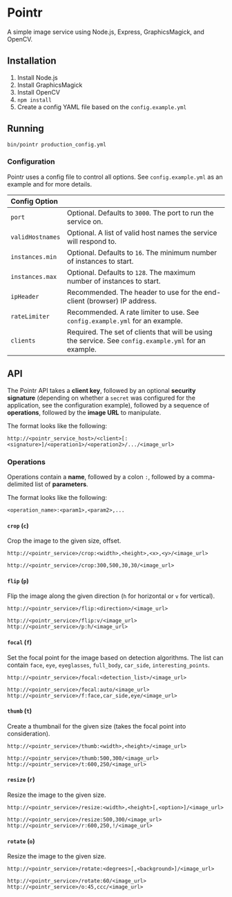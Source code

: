 # Pointr

A simple image service using Node.js, Express, GraphicsMagick, and OpenCV.

## Installation

1. Install Node.js
2. Install GraphicsMagick
3. Install OpenCV
4. `npm install`
5. Create a config YAML file based on the `config.example.yml`

## Running

`bin/pointr production_config.yml`

### Configuration

Pointr uses a config file to control all options. See `config.example.yml` as an example and for more details.

|Config Option||
|:---|:---|
|`port`|Optional. Defaults to `3000`. The port to run the service on.|
|`validHostnames`|Optional. A list of valid host names the service will respond to.|
|`instances.min`|Optional. Defaults to `16`. The minimum number of instances to start.|
|`instances.max`|Optional. Defaults to `128`. The maximum number of instances to start.|
|`ipHeader`|Recommended. The header to use for the end-client (browser) IP address.|
|`rateLimiter`|Recommended. A rate limiter to use. See `config.example.yml` for an example.|
|`clients`|Required. The set of clients that will be using the service. See `config.example.yml` for an example.|


## API

The Pointr API takes a **client key**, followed by an optional **security signature** 
(depending on whether a `secret` was configured for the application, see the configuration example),
followed by a sequence of **operations**, followed by the **image URL** to manipulate.

The format looks like the following:

`http://<pointr_service_host>/<client>[:<signature>]/<operation1>/<operation2>/.../<image_url>`

### Operations

Operations contain a **name**, followed by a colon `:`, followed by a comma-delimited list of **parameters**.

The format looks like the following:

`<operation_name>:<param1>,<param2>,...`

#### `crop` (`c`)

Crop the image to the given size, offset.

```
http://<pointr_service>/crop:<width>,<height>,<x>,<y>/<image_url>

http://<pointr_service>/crop:300,500,30,30/<image_url>
```

#### `flip` (`p`)

Flip the image along the given direction (`h` for horizontal or `v` for vertical).

```
http://<pointr_service>/flip:<direction>/<image_url>

http://<pointr_service>/flip:v/<image_url>
http://<pointr_service>/p:h/<image_url>
```

#### `focal` (`f`)

Set the focal point for the image based on detection algorithms. The list can contain `face`, `eye`, `eyeglasses`, `full_body`, `car_side`, `interesting_points`.

```
http://<pointr_service>/focal:<detection_list>/<image_url>

http://<pointr_service>/focal:auto/<image_url>
http://<pointr_service>/f:face,car_side,eye/<image_url>
```

#### `thumb` (`t`)

Create a thumbnail for the given size (takes the focal point into consideration).

```
http://<pointr_service>/thumb:<width>,<height>/<image_url>

http://<pointr_service>/thumb:500,300/<image_url>
http://<pointr_service>/t:600,250/<image_url>
```

#### `resize` (`r`)

Resize the image to the given size.

```
http://<pointr_service>/resize:<width>,<height>[,<option>]/<image_url>

http://<pointr_service>/resize:500,300/<image_url>
http://<pointr_service>/r:600,250,!/<image_url>
```

#### `rotate` (`o`)

Resize the image to the given size.

```
http://<pointr_service>/rotate:<degrees>[,<background>]/<image_url>

http://<pointr_service>/rotate:60/<image_url>
http://<pointr_service>/o:45,ccc/<image_url>
```
